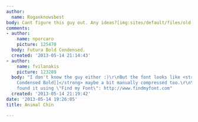 ```yaml
---
author:
  name: Roganknowsbest
body: Cant figure this guy out. Any ideas?[img:sites/default/files/old-images/tumblr_ls72c0hcYx1qgq8hso1_1280-1_5834.jpg]
comments:
- author:
    name: nporcaro
    picture: 125470
  body: Futura Bold Condensed.
  created: '2013-05-14 21:14:43'
- author:
    name: fvilanakis
    picture: 123289
  body: "I don't know the guy either :)\r\nBut the font looks like <strong>[[http://www.findmyfont.com/index.php/fonts/font-preview?fset=Linotype&ffam=Futura%20Std%20-%20Bold%20Condensed&fid=fc8509d9d9c3400f1c655daafe91fa5c&fsize=60&text=HAVE%20YOU%20SEEN%20HIM&wrap=2|Futura
    Condensed Bold]]</strong> maybe a bit manually compressed too.\r\n\r\n------------------\r\nI
    found it using \"Find my Font\": http://www.findmyfont.com"
  created: '2013-05-14 21:19:42'
date: '2013-05-14 19:26:05'
title: Animal Chin

---
```


